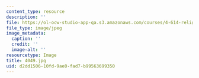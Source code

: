```yaml
---
content_type: resource
description: ''
file: https://ol-ocw-studio-app-qa.s3.amazonaws.com/courses/4-614-religious-architecture-and-islamic-cultures-fall-2002/d2dd150610fd9ae0fad7b99563699350_4049.jpg
file_type: image/jpeg
image_metadata:
  caption: ''
  credit: ''
  image-alt: ''
resourcetype: Image
title: 4049.jpg
uid: d2dd1506-10fd-9ae0-fad7-b99563699350
---
```

